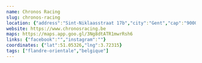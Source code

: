 ```yaml
---
name: Chronos Racing
slug: chronos-racing
location: {"address":"Sint-Niklaasstraat 17b","city":"Gent","cap":"9000"}
website: https://www.chronosracing.be
maps: https://maps.app.goo.gl/3Ng8dtATR1mwrRsh6
links: {"facebook":"","instagram":""}
coordinates: {"lat":51.05326,"lng":3.72315}
tags: ["flandre-orientale","belgique"]
---
```

